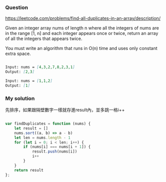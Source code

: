 ### Question

https://leetcode.com/problems/find-all-duplicates-in-an-array/description/

Given an integer array nums of length n where all the integers of nums are in the range [1, n] and each integer appears once or twice, return an array of all the integers that appears twice.

You must write an algorithm that runs in O(n) time and uses only constant extra space.

 
```md

Input: nums = [4,3,2,7,8,2,3,1]
Output: [2,3]

Input: nums = [1,1,2]
Output: [1]

```

### My solution

先排序，如果跟隔壁數字一樣就存進result內，並多跳一格i++

```js

var findDuplicates = function (nums) {
    let result = []
    nums.sort((a, b) => a - b)
    let len = nums.length - 1
    for (let i = 0; i < len; i++) {
        if (nums[i] === nums[i + 1]) {
            result.push(nums[i])
            i++
        }
    }
    return result
};

```
